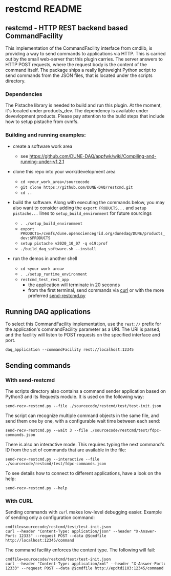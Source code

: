 # restcmd README
## restcmd - HTTP REST backend based CommandFacility
This implementation of the CommandFacility interface from cmdlib, is providing a way to send
commands to applications via HTTP. This is carried out by the small web-server that this plugin
carries. The server answers to HTTP POST requests, where the request body is the content of the
command itself. The package ships a really lightweight Python script to send commands from the
JSON files, that is located under the scripts directory.

### Dependencies
The Pistache library is needed to build and run this plugin. At the moment, it's located under products_dev. 
The dependency is available under devevlopment products. Please pay attention to the build steps that include how to setup pistache from cvmfs.

### Building and running examples:


* create a software work area
  * see https://github.com/DUNE-DAQ/appfwk/wiki/Compiling-and-running-under-v1.2.1

* clone this repo into your work/development area
  * `cd <your_work_area>/sourcecode`
  * `git clone https://github.com/DUNE-DAQ/restcmd.git`
  * `cd ..`

* build the software. Along with executing the commands below, you may also want to consider adding the `export PRODUCTS...` and `setup pistache...` lines to `setup_build_environment` for future sourcings
  * `. ./setup_build_environment`
  * `export PRODUCTS=/cvmfs/dune.opensciencegrid.org/dunedaq/DUNE/products_dev:$PRODUCTS`
  * `setup pistache v2020_10_07 -q e19:prof`
  * `./build_daq_software.sh --install` 

* run the demos in another shell
  * `cd <your work area>`
  * `. ./setup_runtime_environment`
  * `restcmd_test_rest_app`
    * the application will terminate in 20 seconds
    * from the first terminal, send commands via [curl](#sendcurl) or with the more preferred [send-restcmd.py](#sendcmd)

## Running DAQ applications
To select this CommandFacility implementation, use the `rest://` prefix for the application's commandFacility parameter as a URI.
The URI is parsed, and the facility will listen to POST requests on the specified interface and port. 

    daq_application --commandFacility rest://localhost:12345

## Sending commands

### <a name="sendcmd"></a> With send-restcmd
The scripts directory also contains a command sender application based on Python3 and its Requests module. It is used on the following way:

    send-recv-restcmd.py --file ./sourcecode/restcmd/test/test-init.json

The script can recognize multiple command objects in the same file, and send them one by one, with a configurable wait time between each send:

    send-recv-restcmd.py --wait 3 --file ./sourcecode/restcmd/test/fdpc-commands.json

There is also an interactive mode. This requires typing the next command's ID from the set of commands that are available in the file:

    send-recv-restcmd.py --interactive --file ./sourcecode/restcmd/test/fdpc-commands.json

To see details how to connect to different applications, have a look on the help:

    send-recv-restcmd.py --help

### <a name="sendcurl"></a> With CURL
Sending commands with `curl` makes low-level debugging easier.
Example of sending only a configuration command:

    cmdfile=sourcecode/restcmd/test/test-init.json
    curl --header "Content-Type: application/json" --header "X-Answer-Port: 12333" --request POST --data @$cmdfile http://localhost:12345/command

The command facility enforces the content type. The following will fail:

    cmdfile=sourcecode/restcmd/test/test-init.json
    curl --header "Content-Type: application/xml" --header "X-Answer-Port: 12333" --request POST --data @$cmdfile http://epdtdi103:12345/command

